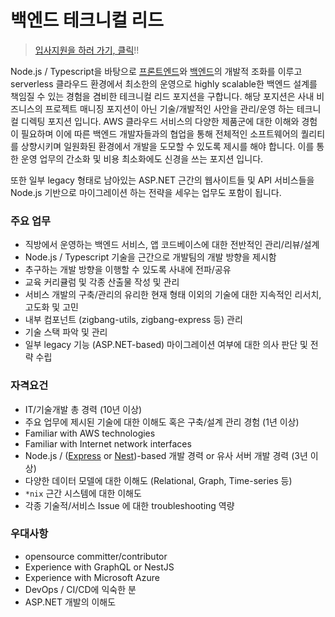 # 백엔드 테크니컬 리드

> [입사지원을 하러 가기, 클릭](https://zigbang.recruiter.co.kr/app/applicant/registResume)!!

Node.js / Typescript을 바탕으로 [프론트엔드](../Frontend.md)와 [백엔드](../README.md)의 개발적 조화를 이루고 serverless 클라우드 환경에서 최소한의 운영으로 highly scalable한 백엔드 설계를 책임질 수 있는 경험을 겸비한 테크니컬 리드 포지션을 구합니다. 해당 포지션은 사내 비즈니스의 프로젝트 매니징 포지션이 아닌 기술/개발적인 사안을 관리/운영 하는 테크니컬 디렉팅 포지션 입니다. AWS 클라우드 서비스의 다양한 제품군에 대한 이해와 경험이 필요하며 이에 따른 백엔드 개발자들과의 협업을 통해 전체적인 소프트웨어의 퀄리티를 상향시키며 일원화된 환경에서 개발을 도모할 수 있도록 제시를 해야 합니다. 이를 통한 운영 업무의 간소화 및 비용 최소화에도 신경을 쓰는 포지션 입니다.

또한 일부 legacy 형태로 남아있는 ASP.NET 근간의 웹사이트들 및 API 서비스들을 Node.js 기반으로 마이그레이션 하는 전략을 세우는 업무도 포함이 됩니다.

### 주요 업무

* 직방에서 운영하는 백엔드 서비스, 앱 코드베이스에 대한 전반적인 관리/리뷰/설계
* Node.js / Typescript 기술을 근간으로 개발팀의 개발 방향을 제시함
* 추구하는 개발 방향을 이행할 수 있도록 사내에 전파/공유
* 교육 커리큘럼 및 각종 산출물 작성 및 관리
* 서비스 개발의 구축/관리의 유리한 현재 형태 이외의 기술에 대한 지속적인 리서치, 고도화 및 고민
* 내부 컴포넌트 (zigbang-utils, zigbang-express 등) 관리
* 기술 스택 파악 및 관리
* 일부 legacy 기능 (ASP.NET-based) 마이그레이션 여부에 대한 의사 판단 및 전략 수립

### 자격요건

* IT/기술개발 총 경력 (10년 이상)
* 주요 업무에 제시된 기술에 대한 이해도 혹은 구축/설계 관리 경험 (1년 이상)
* Familiar with AWS technologies
* Familiar with Internet network interfaces
* Node.js / ([Express](https://expressjs.com/) or [Nest](https://nestjs.com/))-based 개발 경력 or 유사 서버 개발 경력 (3년 이상)
* 다양한 데이터 모델에 대한 이해도 (Relational, Graph, Time-series 등)
* `*nix` 근간 시스템에 대한 이해도
* 각종 기술적/서비스 Issue 에 대한 troubleshooting 역량

### 우대사항

* opensource committer/contributor
* Experience with GraphQL or NestJS
* Experience with Microsoft Azure
* DevOps / CI/CD에 익숙한 분
* ASP.NET 개발의 이해도
